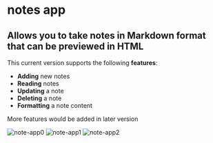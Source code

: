 # notes app

## Allows you to take notes in Markdown format that can be previewed in HTML

This current version supports the following **features**:

- **Adding** new notes
- **Reading** notes
- **Updating** a note
- **Deleting** a note
- **Formatting** a note content

More features would be added in later version


![note-app0](https://github.com/layerdbag/notes/assets/42113725/e163b40b-026c-43dc-b7cb-7f25c7707074)
![note-app1](https://github.com/layerdbag/notes/assets/42113725/183465ba-408d-4097-b0ca-f778184ded6d)
![note-app2](https://github.com/layerdbag/notes/assets/42113725/84eee4f7-5580-46cc-b3b8-466c06b57586)

